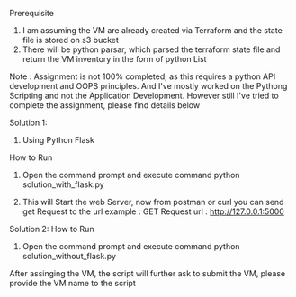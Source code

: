 Prerequisite

1. I am assuming the VM are already created via Terraform and the state file is stored on s3 bucket
2. There will be python parsar, which parsed the terraform state file and return the VM inventory in the form of python List


Note : Assignment is not 100% completed, as this requires a python API development and OOPS principles. And I've mostly worked on the Pythong Scripting and not the Application Development. However still I've tried to complete the assignment, please find details below


Solution 1:
1. Using Python Flask

How to Run
1. Open the command prompt and execute command
python solution_with_flask.py

2. This will Start the web Server, now from postman or curl you can send get Request to the url
example : 
GET Request
url : http://127.0.0.1:5000


Solution 2:
How to Run
1. Open the command prompt and execute command
python solution_without_flask.py

After assinging the VM, the script will further ask to submit the VM, please provide the VM name to the script
